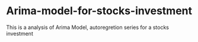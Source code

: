 # Arima-model-for-stocks-investment
This is a analysis of Arima Model, autoregretion series for a stocks investment
